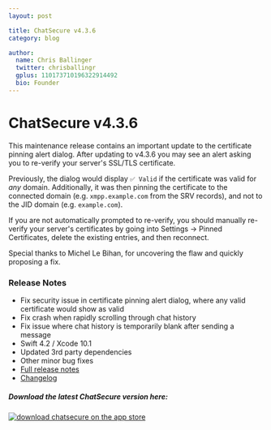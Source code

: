 ```yaml
---
layout: post

title: ChatSecure v4.3.6
category: blog

author:
  name: Chris Ballinger
  twitter: chrisballingr
  gplus: 110173710196322914492 
  bio: Founder
---
```


# ChatSecure v4.3.6

This maintenance release contains an important update to the certificate pinning alert dialog. After updating to v4.3.6 you may see an alert asking you to re-verify your server's SSL/TLS certificate.

Previously, the dialog would display `✅ Valid` if the certificate was valid for *any* domain. Additionally, it was then pinning the certificate to the connected domain (e.g. `xmpp.example.com` from the SRV records), and not to the JID domain (e.g. `example.com`).

If you are not automatically prompted to re-verify, you should manually re-verify your server's certificates by going into Settings -> Pinned Certificates, delete the existing entries, and then reconnect.

Special thanks to Michel Le Bihan, for uncovering the flaw and quickly proposing a fix.

### Release Notes

* Fix security issue in certificate pinning alert dialog, where any valid certificate would show as valid
* Fix crash when rapidly scrolling through chat history
* Fix issue where chat history is temporarily blank after sending a message 
* Swift 4.2 / Xcode 10.1
* Updated 3rd party dependencies
* Other minor bug fixes
* [Full release notes](https://github.com/ChatSecure/ChatSecure-iOS/releases/tag/v4.3.6)
* [Changelog](https://github.com/chatsecure/chatsecure-ios/compare/v4.3.5...v4.3.6)

##### Download the latest ChatSecure version here:

[![download chatsecure on the app store](https://chatsecure.org/images/appstore.svg)](https://itunes.apple.com/us/app/chatsecure/id464200063)

